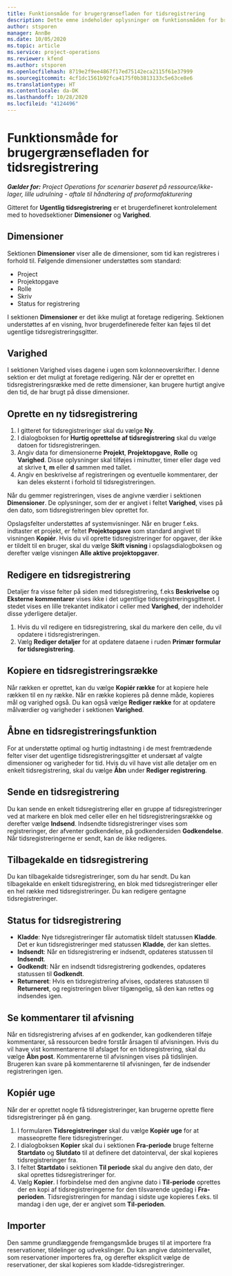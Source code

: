 ```yaml
---
title: Funktionsmåde for brugergrænsefladen for tidsregistrering
description: Dette emne indeholder oplysninger om funktionsmåden for brugergrænsefladen for tidsregistrering.
author: stsporen
manager: AnnBe
ms.date: 10/05/2020
ms.topic: article
ms.service: project-operations
ms.reviewer: kfend
ms.author: stsporen
ms.openlocfilehash: 8719e2f9ee4867f17ed75142eca2115f61e37999
ms.sourcegitcommit: 4cf1dc1561b92fca4175f0b3813133c5e63ce8e6
ms.translationtype: HT
ms.contentlocale: da-DK
ms.lasthandoff: 10/28/2020
ms.locfileid: "4124496"
---
```

# <a name="time-entry-ui-behavior"></a>Funktionsmåde for brugergrænsefladen for tidsregistrering

_**Gælder for:** Project Operations for scenarier baseret på ressource/ikke-lager, lille udrulning - aftale til håndtering af proformafakturering_


Gitteret for **Ugentlig tidsregistrering** er et brugerdefineret kontrolelement med to hovedsektioner **Dimensioner** og **Varighed**.

## <a name="dimensions"></a>Dimensioner
Sektionen **Dimensioner** viser alle de dimensioner, som tid kan registreres i forhold til. Følgende dimensioner understøttes som standard:

  - Project
  - Projektopgave
  - Rolle
  - Skriv
  - Status for registrering

I sektionen **Dimensioner** er det ikke muligt at foretage redigering. Sektionen understøttes af en visning, hvor brugerdefinerede felter kan føjes til det ugentlige tidsregistreringsgitter.

## <a name="duration"></a>Varighed
I sektionen Varighed vises dagene i ugen som kolonneoverskrifter. I denne sektion er det muligt at foretage redigering. Når der er oprettet en tidsregistreringsrække med de rette dimensioner, kan brugere hurtigt angive den tid, de har brugt på disse dimensioner.

## <a name="create-a-new-time-entry"></a>Oprette en ny tidsregistrering

1. I gitteret for tidsregistreringer skal du vælge **Ny**. 
2. I dialogboksen for **Hurtig oprettelse af tidsregistrering** skal du vælge datoen for tidsregistreringen.
3. Angiv data for dimensionerne **Projekt**, **Projektopgave**, **Rolle** og **Varighed**. Disse oplysninger skal tilføjes i minutter, timer eller dage ved at skrive **t**, **m** eller **d** sammen med tallet. 
4. Angiv en beskrivelse af registreringen og eventuelle kommentarer, der kan deles eksternt i forhold til tidsregistreringen. 

Når du gemmer registreringen, vises de angivne værdier i sektionen **Dimensioner**. De oplysninger, som der er angivet i feltet **Varighed**, vises på den dato, som tidsregistreringen blev oprettet for.

Opslagsfelter understøttes af systemvisninger. Når en bruger f.eks. indtaster et projekt, er feltet **Projektopgave** som standard angivet til visningen **Kopiér**. Hvis du vil oprette tidsregistreringer for opgaver, der ikke er tildelt til en bruger, skal du vælge **Skift visning** i opslagsdialogboksen og derefter vælge visningen **Alle aktive projektopgaver**.

## <a name="edit-a-time-entry"></a>Redigere en tidsregistrering 
Detaljer fra visse felter på siden med tidsregistrering, f.eks **Beskrivelse** og **Eksterne kommentarer** vises ikke i det ugentlige tidsregistreringsgitteret. I stedet vises en lille trekantet indikator i celler med **Varighed**, der indeholder disse yderligere detaljer. 

1. Hvis du vil redigere en tidsregistrering, skal du markere den celle, du vil opdatere i tidsregistreringen.
2. Vælg **Rediger detaljer** for at opdatere dataene i ruden **Primær formular for tidsregistrering**. 

## <a name="copy-a-time-entry-row"></a>Kopiere en tidsregistreringsrække
Når rækken er oprettet, kan du vælge **Kopiér række** for at kopiere hele rækken til en ny række. Når en række kopieres på denne måde, kopieres mål og varighed også. Du kan også vælge **Rediger række** for at opdatere målværdier og varigheder i sektionen **Varighed**.

## <a name="open-a-time-entry-behavior"></a>Åbne en tidsregistreringsfunktion
For at understøtte optimal og hurtig indtastning i de mest fremtrædende felter viser det ugentlige tidsregistreringsgitter et undersæt af valgte dimensioner og varigheder for tid. Hvis du vil have vist alle detaljer om en enkelt tidsregistrering, skal du vælge **Åbn** under **Rediger registrering**.

## <a name="submit-a-time-entry"></a>Sende en tidsregistrering
Du kan sende en enkelt tidsregistrering eller en gruppe af tidsregistreringer ved at markere en blok med celler eller en hel tidsregistreringsrække og derefter vælge **Indsend**. Indsendte tidsregistreringer vises som registreringer, der afventer godkendelse, på godkendersiden **Godkendelse**. Når tidsregistreringerne er sendt, kan de ikke redigeres.

## <a name="recall-a-time-entry"></a>Tilbagekalde en tidsregistrering
Du kan tilbagekalde tidsregistreringer, som du har sendt. Du kan tilbagekalde en enkelt tidsregistrering, en blok med tidsregistreringer eller en hel række med tidsregistreringer. Du kan redigere gentagne tidsregistreringer.

## <a name="time-entry-status"></a>Status for tidsregistrering

- **Kladde**: Nye tidsregistreringer får automatisk tildelt statussen **Kladde**. Det er kun tidsregistreringer med statussen **Kladde**, der kan slettes.
- **Indsendt**: Når en tidsregistrering er indsendt, opdateres statussen til **Indsendt**. 
- **Godkendt**: Når en indsendt tidsregistrering godkendes, opdateres statussen til **Godkendt**. 
- **Returneret**: Hvis en tidsregistrering afvises, opdateres statussen til **Returneret**, og registreringen bliver tilgængelig, så den kan rettes og indsendes igen. 

## <a name="view-rejection-comments"></a>Se kommentarer til afvisning
Når en tidsregistrering afvises af en godkender, kan godkenderen tilføje kommentarer, så ressourcen bedre forstår årsagen til afvisningen. Hvis du vil have vist kommentarerne til afslaget for en tidsregistrering, skal du vælge **Åbn post**. Kommentarerne til afvisningen vises på tidslinjen. Brugeren kan svare på kommentarerne til afvisningen, før de indsender registreringen igen.

## <a name="copy-week"></a>Kopiér uge
Når der er oprettet nogle få tidsregistreringer, kan brugerne oprette flere tidsregistreringer på én gang.

1. I formularen **Tidsregistreringer** skal du vælge **Kopiér uge** for at masseoprette flere tidsregistreringer. 
2. I dialogboksen **Kopier** skal du i sektionen **Fra-periode** bruge felterne **Startdato** og **Slutdato** til at definere det datointerval, der skal kopieres tidsregistreringer fra. 
3. I feltet **Startdato** i sektionen **Til periode** skal du angive den dato, der skal oprettes tidsregistreringer for. 
4. Vælg **Kopier**. I forbindelse med den angivne dato i **Til-periode** oprettes der en kopi af tidsregistreringerne for den tilsvarende ugedag i **Fra-perioden**. Tidsregistreringen for mandag i sidste uge kopieres f.eks. til mandag i den uge, der er angivet som **Til-perioden**.

## <a name="import"></a>Importer
Den samme grundlæggende fremgangsmåde bruges til at importere fra reservationer, tildelinger og udvekslinger. Du kan angive datointervallet, som reservationer importeres fra, og derefter eksplicit vælge de reservationer, der skal kopieres som kladde-tidsregistreringer. 
